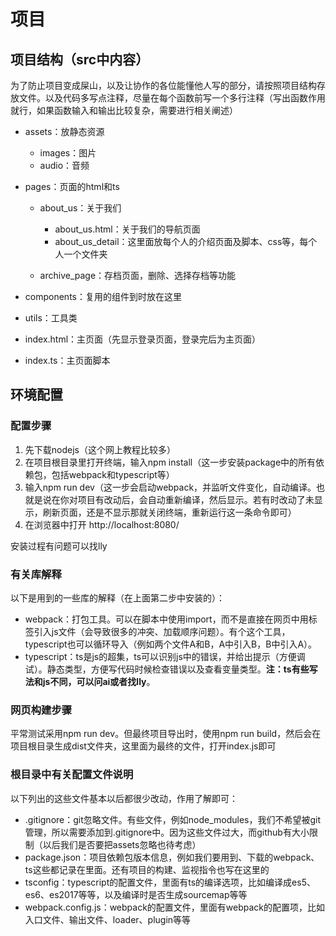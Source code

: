 # 项目

## 项目结构（src中内容）

为了防止项目变成屎山，以及让协作的各位能懂他人写的部分，请按照项目结构存放文件。以及代码多写点注释，尽量在每个函数前写一个多行注释（写出函数作用就行，如果函数输入和输出比较复杂，需要进行相关阐述）

* assets：放静态资源

  * images：图片
  * audio：音频

* pages：页面的html和ts

  * about\_us：关于我们

    * about\_us.html：关于我们的导航页面
    * about\_us\_detail：这里面放每个人的介绍页面及脚本、css等，每个人一个文件夹

  * archive\_page：存档页面，删除、选择存档等功能
* components：复用的组件到时放在这里
* utils：工具类
* index.html：主页面（先显示登录页面，登录完后为主页面）
* index.ts：主页面脚本

## 环境配置

### 配置步骤

1. 先下载nodejs（这个网上教程比较多）
2. 在项目根目录里打开终端，输入npm install（这一步安装package中的所有依赖包，包括webpack和typescript等）
3. 输入npm run dev（这一步会启动webpack，并监听文件变化，自动编译。也就是说在你对项目有改动后，会自动重新编译，然后显示。若有时改动了未显示，刷新页面，还是不显示那就关闭终端，重新运行这一条命令即可）
4. 在浏览器中打开 http://localhost:8080/

安装过程有问题可以找lly

### 有关库解释

以下是用到的一些库的解释（在上面第二步中安装的）：

* webpack：打包工具。可以在脚本中使用import，而不是直接在网页中用标签引入js文件（会导致很多的冲突、加载顺序问题）。有个这个工具，typescript也可以循环导入（例如两个文件A和B，A中引入B，B中引入A）。
* typescript：ts是js的超集，ts可以识别js中的错误，并给出提示（方便调试）。静态类型，方便写代码时候检查错误以及查看变量类型。**注：ts有些写法和js不同，可以问ai或者找lly**。

### 网页构建步骤

平常测试采用npm run dev。但最终项目导出时，使用npm run build，然后会在项目根目录生成dist文件夹，这里面为最终的文件，打开index.js即可

### 根目录中有关配置文件说明

以下列出的这些文件基本以后都很少改动，作用了解即可：

* .gitignore：git忽略文件。有些文件，例如node_modules，我们不希望被git管理，所以需要添加到.gitignore中。因为这些文件过大，而github有大小限制（以后我们是否要把assets忽略也待考虑）
* package.json：项目依赖包版本信息，例如我们要用到、下载的webpack、ts这些都记录在里面。还有项目的构建、监视指令也写在这里的
* tsconfig：typescript的配置文件，里面有ts的编译选项，比如编译成es5、es6、es2017等等，以及编译时是否生成sourcemap等等
* webpack.config.js：webpack的配置文件，里面有webpack的配置项，比如入口文件、输出文件、loader、plugin等等
